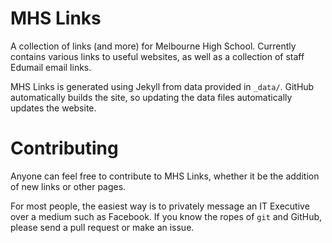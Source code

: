 MHS Links
========

A collection of links (and more) for Melbourne High School. Currently contains various links to useful websites, as well as a collection of staff Edumail email links.

MHS Links is generated using Jekyll from data provided in `_data/`. GitHub automatically builds the site, so updating the data files automatically updates the website.


Contributing
========

Anyone can feel free to contribute to MHS Links, whether it be the addition of new links or other pages.

For most people, the easiest way is to privately message an IT Executive over a medium such as Facebook. If you know the ropes of `git` and GitHub, please send a pull request or make an issue.
